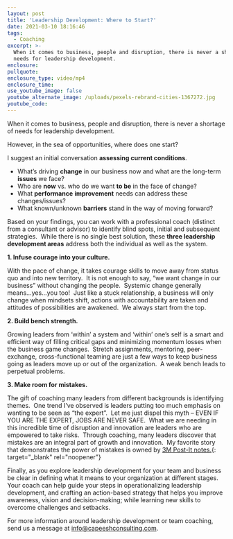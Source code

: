 ```yaml
---
layout: post
title: 'Leadership Development: Where to Start?'
date: 2021-03-10 18:16:46
tags:
  - Coaching
excerpt: >-
  When it comes to business, people and disruption, there is never a shortage of
  needs for leadership development.
enclosure:
pullquote:
enclosure_type: video/mp4
enclosure_time:
use_youtube_image: false
youtube_alternate_image: /uploads/pexels-rebrand-cities-1367272.jpg
youtube_code:
---
```

When it comes to business, people and disruption, there is never a shortage of needs for leadership development. &nbsp;

However, in the sea of opportunities, where does one start? &nbsp;

I suggest an initial conversation **assessing current conditions**. &nbsp;

* What’s driving **change** in our business now and what are the long-term **issues** we face?&nbsp;
* Who are **now** vs. who do we want **to be** in the face of change?
* What **performance** **improvement** needs can address these changes/issues?
* What known/unknown **barriers** stand in the way of moving forward?&nbsp;

Based on your findings, you can work with a professional coach (distinct from a consultant or advisor) to identify blind spots, initial and subsequent strategies.&nbsp; While there is no single best solution, these **three leadership development areas** address both the individual as well as the system. &nbsp;&nbsp;&nbsp;

**1\. Infuse courage into your culture.&nbsp;**

With the pace of change, it takes courage skills to move away from status quo and into new territory.&nbsp; It is not enough to say, “we want change in our business” without changing the people.&nbsp; Systemic change generally means…yes…you too\!&nbsp; Just like a stuck relationship, a business will only change when mindsets shift, actions with accountability are taken and attitudes of possibilities are awakened.&nbsp; We always start from the top.

**2\. Build bench strength. &nbsp;**

Growing leaders from ‘within’ a system and ‘within’ one’s self is a smart and efficient way of filling critical gaps and minimizing momentum losses when the business game changes.&nbsp; Stretch assignments, mentoring, peer-exchange, cross-functional teaming are just a few ways to keep business going as leaders move up or out of the organization.&nbsp; A weak bench leads to perpetual problems.

**3\. Make room for mistakes.**

The gift of coaching many leaders from different backgrounds is identifying themes.&nbsp; One trend I’ve observed is leaders putting too much emphasis on wanting to be seen as “the expert”.&nbsp; Let me just dispel this myth – EVEN IF YOU ARE THE EXPERT, JOBS ARE NEVER SAFE.&nbsp; What we are needing in this incredible time of disruption and innovation are leaders who are empowered to take risks.&nbsp; Through coaching, many leaders discover that mistakes are an integral part of growth and innovation.&nbsp; My favorite story that demonstrates the power of mistakes is owned by [3M Post-It notes.](https://www.post-it.com/3M/en_US/post-it/contact-us/about-us/){: target="_blank" rel="noopener"}&nbsp;&nbsp;

Finally, as you explore leadership development for your team and business be clear in defining what it means to your organization at different stages.&nbsp; Your coach can help guide your steps in operationalizing leadership development, and crafting an action-based strategy that helps you improve awareness, vision and decision-making; while learning new skills to overcome challenges and setbacks.&nbsp;&nbsp;

For more information around leadership development or team coaching, send us a message at info@capeeshconsulting.com.

